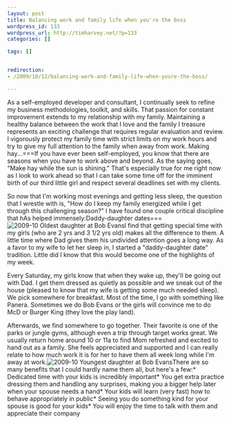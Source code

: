 ```yaml
--- 
layout: post
title: Balancing work and family life when you're the boss
wordpress_id: 133
wordpress_url: http://timharvey.net/?p=133
categories: []

tags: []


redirection:
- /2009/10/12/balancing-work-and-family-life-when-youre-the-boss/

---
```

As a self-employed developer and consultant, I continually seek to refine my business methodologies, toolkit, and skills. That passion for constant improvement extends to my relationship with my family. Maintaining a healthy balance between the work that I love and the family I treasure represents an exciting challenge that requires regular evaluation and review. I vigorously protect my family time with strict limits on my work hours and try to give my full attention to the family when away from work. Making hay...===If you have ever been self-employed, you know that there are seasons when you have to work above and beyond. As the saying goes, "Make hay while the sun is shining." That's especially true for me right now as I look to work ahead so that I can take some time off for the imminent birth of our third little girl and respect several deadlines set with my clients.

So now that I'm working most evenings and getting less sleep, the question that I wrestle with is, "How do I keep my family energized while I get through this challenging season?" I have found one couple critical discipline that hAs helped immensely:Daddy-daughter dates===![2009-10 Oldest daughter at Bob Evans](http://timharvey.net/wp-content/2009_10_oldest_daughter_at_bob_evans.jpg)I find that getting special time with my girls (who are 2 yrs and 3 1/2 yrs old) makes all the difference to them. A little time where Dad gives them his undivided attention goes a long way. As a favor to my wife to let her sleep in, I started a "daddy-daughter date" tradition. Little did I know that this would become one of the highlights of my week.

Every Saturday, my girls know that when they wake up, they'll be going out with Dad. I get them dressed as quietly as possible and we sneak out of the house (pleased to know that my wife is getting some much needed sleep). We pick somewhere for breakfast. Most of the time, I go with something like Panera. Sometimes we do Bob Evans or the girls will convince me to do McD or Burger King (they love the play land).

Afterwards, we find somewhere to go together. Their favorite is one of the parks or jungle gyms, although even a trip through target works great. We usually return home around 10 or 11a to find Mom refreshed and excited to hand out as a family. She feels appreciated and supported and I can really relate to how much work it is for her to have them all week long while I'm away at work.![2009-10 Youngest daughter at Bob Evans](http://timharvey.net/wp-content/2009_10_youngest_daughter_at_bob_evans.jpg)There are so many benefits that I could hardly name them all, but here's a few:* Dedicated time with your kids is incredibly important* You get extra practice dressing them and handling any surprises, making you a bigger help later when your spouse needs a hand* Your kids will learn (very fast) how to behave appropriately in public* Seeing you do something kind for your spouse is good for your kids* You will enjoy the time to talk with them and appreciate their company
